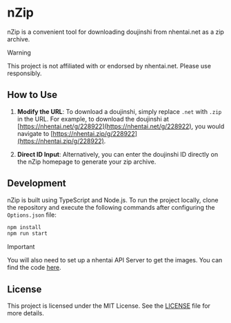 # nZip

nZip is a convenient tool for downloading doujinshi from nhentai.net as a zip archive.

> [!WARNING]
> This project is not affiliated with or endorsed by nhentai.net. Please use responsibly.

## How to Use

1. **Modify the URL**: To download a doujinshi, simply replace `.net` with `.zip` in the URL. For example, to download the doujinshi at [https://nhentai.net/g/228922](https://nhentai.net/g/228922), you would navigate to [https://nhentai.zip/g/228922](https://nhentai.zip/g/228922).
   
2. **Direct ID Input**: Alternatively, you can enter the doujinshi ID directly on the nZip homepage to generate your zip archive.

## Development

nZip is built using TypeScript and Node.js. To run the project locally, clone the repository and execute the following commands after configuring the `Options.json` file:

```bash
npm install
npm run start
```

> [!IMPORTANT]
> You will also need to set up a nhentai API Server to get the images. You can find the code [here](./API/Main.ts).

## License

This project is licensed under the MIT License. See the [LICENSE](./LICENSE) file for more details.